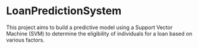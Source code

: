# LoanPredictionSystem
This project aims to build a predictive model using a Support Vector Machine (SVM) to determine the eligibility of individuals for a loan based on various factors.
